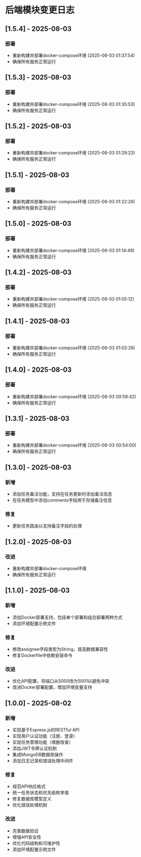 # 后端模块变更日志

## [1.5.4] - 2025-08-03

### 部署
- 重新构建并部署docker-compose环境 (2025-08-03 01:37:54)
- 确保所有服务正常运行

## [1.5.3] - 2025-08-03

### 部署
- 重新构建并部署docker-compose环境 (2025-08-03 01:35:53)
- 确保所有服务正常运行

## [1.5.2] - 2025-08-03

### 部署
- 重新构建并部署docker-compose环境 (2025-08-03 01:29:23)
- 确保所有服务正常运行

## [1.5.1] - 2025-08-03

### 部署
- 重新构建并部署docker-compose环境 (2025-08-03 01:22:26)
- 确保所有服务正常运行

## [1.5.0] - 2025-08-03

### 部署
- 重新构建并部署docker-compose环境 (2025-08-03 01:14:49)
- 确保所有服务正常运行

## [1.4.2] - 2025-08-03

### 部署
- 重新构建并部署docker-compose环境 (2025-08-03 01:05:12)
- 确保所有服务正常运行

## [1.4.1] - 2025-08-03

### 部署
- 重新构建并部署docker-compose环境 (2025-08-03 01:02:26)
- 确保所有服务正常运行

## [1.4.0] - 2025-08-03

### 部署
- 重新构建并部署docker-compose环境 (2025-08-03 00:59:42)
- 确保所有服务正常运行

## [1.3.1] - 2025-08-03

### 部署
- 重新构建并部署docker-compose环境 (2025-08-03 00:54:00)
- 确保所有服务正常运行

## [1.3.0] - 2025-08-03

### 新增
- 添加任务备注功能，支持在任务更新时添加备注信息
- 在任务模型中添加comments字段用于存储备注信息

### 修复
- 更新任务路由以支持备注字段的处理

## [1.2.0] - 2025-08-03

### 改进
- 重新构建并部署docker-compose环境
- 确保所有服务正常运行

## [1.1.0] - 2025-08-03

### 新增
- 添加Docker部署支持，包括单个部署和组合部署两种方式
- 添加环境配置示例文件

### 修复
- 修改assignee字段类型为String，提高数据兼容性
- 修复Dockerfile中依赖安装命令

### 改进
- 优化API配置，将端口从5000改为5001以避免冲突
- 改进Docker部署配置，增加环境变量支持

## [1.0.0] - 2025-08-02

### 新增
- 实现基于Express.js的RESTful API
- 实现用户认证功能（注册、登录）
- 实现任务管理功能（增删改查）
- 添加JWT令牌认证机制
- 集成MongoDB数据库操作
- 添加日志记录和错误处理中间件

### 修复
- 规范API响应格式
- 统一任务状态和优先级枚举值
- 修复数据库模型定义
- 优化错误处理机制

### 改进
- 完善数据验证
- 增强API安全性
- 优化代码结构和可维护性
- 添加环境配置示例文件